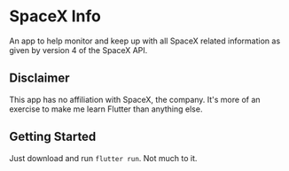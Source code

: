 # SpaceX Info

An app to help monitor and keep up with all SpaceX related information as given by version 4 of the SpaceX API.

## Disclaimer

This app has no affiliation with SpaceX, the company. It's more of an exercise to make me learn Flutter than anything else.

## Getting Started

Just download and run `flutter run`. Not much to it.
